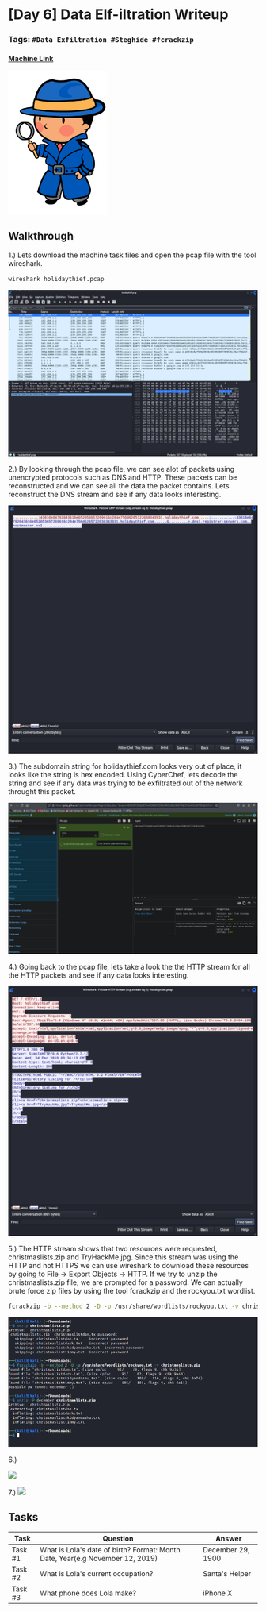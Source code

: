 # [Day 6] Data Elf-iltration Writeup
### Tags: `#Data Exfiltration #Steghide #fcrackzip`
#### [Machine Link](https://tryhackme.com/room/25daysofchristmas)

<img src='imgs/advent2019day6.png' width='200' align='center'>

## Walkthrough

1.) Lets download the machine task files and open the pcap file with the tool wireshark.

```bash
wireshark holidaythief.pcap
```

![](imgs/wireshark.png)

2.) By looking through the pcap file, we can see alot of packets using unencrypted protocols such as DNS and HTTP. These packets can be reconstructed and we can see all the data the packet contains. Lets reconstruct the DNS stream and see if any data looks interesting.

![](imgs/dnsstream.png)

3.) The subdomain string for holidaythief.com looks very out of place, it looks like the string is hex encoded. Using CyberChef, lets decode the string and see if any data was trying to be exfiltrated out of the network throught this packet.

![](imgs/cyberchef.png)

4.) Going back to the pcap file, lets take a look the the HTTP stream for all the HTTP packets and see if any data looks interesting. 

![](imgs/httpstream.png)

5.) The HTTP stream shows that two resources were requested, christmaslists.zip and TryHackMe.jpg. Since this stream was using the HTTP and not HTTPS we can use wireshark to download these resources by going to File -> Export Objects -> HTTP. If we try to unzip the christmaslists.zip file, we are prompted for a password. We can actually brute force zip files by using the tool fcrackzip and the rockyou.txt wordlist.

```bash
fcrackzip -b --method 2 -D -p /usr/share/wordlists/rockyou.txt -v christmaslists.zip
```

![](imgs/fcrackzip.png)

6.) 

![](imgs/firstwebsite.png)

7.) 
![](imgs/googleimageserach.png)


## Tasks
| Task | Question | Answer |
| --- | --- | --- |
| Task #1 | What is Lola's date of birth? Format: Month Date, Year(e.g November 12, 2019) | December 29, 1900 |
| Task #2 | What is Lola's current occupation?| Santa's Helper |
| Task #3 | What phone does Lola make? | iPhone X |





